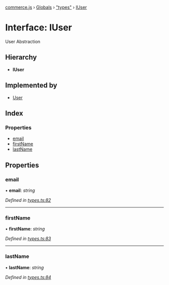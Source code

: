 [commerce.js](../README.md) › [Globals](../globals.md) › ["types"](../modules/_types_.md) › [IUser](_types_.iuser.md)

# Interface: IUser

User Abstraction

## Hierarchy

* **IUser**

## Implemented by

* [User](../classes/_user_.user.md)

## Index

### Properties

* [email](_types_.iuser.md#email)
* [firstName](_types_.iuser.md#firstname)
* [lastName](_types_.iuser.md#lastname)

## Properties

###  email

• **email**: *string*

*Defined in [types.ts:82](https://github.com/shopjs/commerce.js/blob/f15f62d/src/types.ts#L82)*

___

###  firstName

• **firstName**: *string*

*Defined in [types.ts:83](https://github.com/shopjs/commerce.js/blob/f15f62d/src/types.ts#L83)*

___

###  lastName

• **lastName**: *string*

*Defined in [types.ts:84](https://github.com/shopjs/commerce.js/blob/f15f62d/src/types.ts#L84)*
